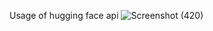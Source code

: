 Usage of hugging face api
![Screenshot (420)](https://github.com/user-attachments/assets/eb88b508-ea72-4b11-92c9-491e53b88811)
